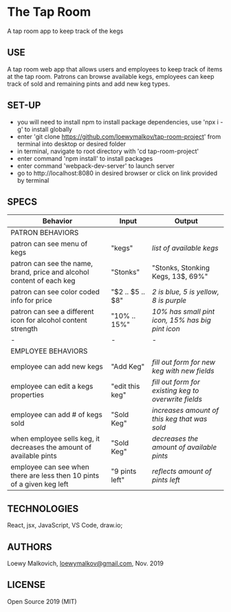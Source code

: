 # The Tap Room

A tap room app to keep track of the kegs

## USE

A tap room web app that allows users and employees to keep track of items at the tap room. Patrons can browse available kegs, employees can keep track of sold and remaining pints and add new keg types. 

## SET-UP

- you will need to install npm to install package dependencies, use 'npx i -g' to install globally
- enter 'git clone https://github.com/loewymalkov/tap-room-project' from terminal into desktop or desired folder
- in terminal, navigate to root directory with 'cd tap-room-project' 
- enter command 'npm install' to install packages
- enter command 'webpack-dev-server' to launch server
- go to http://localhost:8080 in desired browser or click on link provided by terminal

## SPECS

| Behavior | Input | Output |
|-|-|-|
| PATRON BEHAVIORS|
| patron can see menu of kegs | "kegs" | _list of available kegs_ |
| patron can see the name, brand, price and alcohol content of each keg | "Stonks" | "Stonks, Stonking Kegs, 13$, 69%" |
| patron can see color coded info for price | "$2 .. $5 .. $8" | _2 is blue, 5 is yellow, 8 is purple_ |
| patron can see a different icon for alcohol content strength | "10% .. 15%" | _10% has small pint icon, 15% has big pint icon_  |
|-|-|-|
| EMPLOYEE BEHAVIORS |
| employee can add new kegs | "Add Keg" | _fill out form for new keg with new fields_ |
| employee can edit a kegs properties | "edit this keg" | _fill out form for existing keg to overwrite fields_ |
| employee can add # of kegs sold | "Sold Keg" | _increases amount of this keg that was sold_ |
| when employee sells keg, it decreases the amount of available pints | "Sold Keg" | _decreases the amount of available pints_ |
| employee can see when there are less then 10 pints of a given keg left | "9 pints left" | _reflects amount of pints left_ |

## TECHNOLOGIES

React, jsx, JavaScript, VS Code, draw.io;

## AUTHORS

Loewy Malkovich, loewymalkov@gmail.com, Nov. 2019

## LICENSE

Open Source 2019 (MIT)
